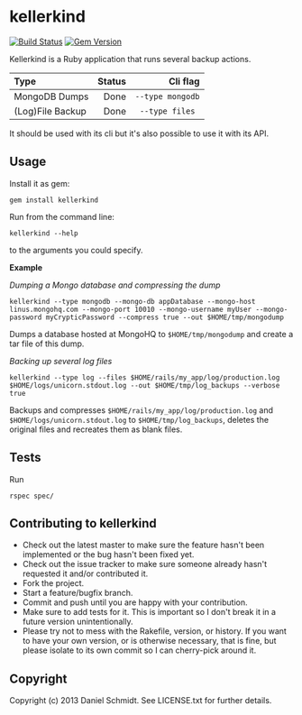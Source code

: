 # kellerkind

[![Build Status](https://travis-ci.org/dsci/kellerkind.png?branch=master)](https://travis-ci.org/dsci/kellerkind) [![Gem Version](https://badge.fury.io/rb/kellerkind.png)](http://badge.fury.io/rb/kellerkind)

Kellerkind is a Ruby application that runs several backup actions.

|Type | Status| Cli flag
|:----|-------:|--------:|
|MongoDB Dumps | Done | ```--type mongodb```|
|(Log)File Backup | Done | ```--type files ```|


It should be used with its cli but it's also possible to use it with its API.

## Usage

Install it as gem:

```
gem install kellerkind
```

Run from the command line:

```
kellerkind --help
```

to the arguments you could specify.

**Example**

*Dumping a Mongo database and compressing the dump*

```
kellerkind --type mongodb --mongo-db appDatabase --mongo-host linus.mongohq.com --mongo-port 10010 --mongo-username myUser --mongo-password myCrypticPassword --compress true --out $HOME/tmp/mongodump
```

Dumps a database hosted at MongoHQ to <code>$HOME/tmp/mongodump</code> and create a tar file of this dump.

*Backing up several log files*

```
kellerkind --type log --files $HOME/rails/my_app/log/production.log $HOME/logs/unicorn.stdout.log --out $HOME/tmp/log_backups --verbose true
```

Backups and compresses ```$HOME/rails/my_app/log/production.log``` and ```$HOME/logs/unicorn.stdout.log``` to ```$HOME/tmp/log_backups```, deletes the original files and recreates them as blank files.

## Tests

Run

```
rspec spec/
```

## Contributing to kellerkind

* Check out the latest master to make sure the feature hasn't been implemented or the bug hasn't been fixed yet.
* Check out the issue tracker to make sure someone already hasn't requested it and/or contributed it.
* Fork the project.
* Start a feature/bugfix branch.
* Commit and push until you are happy with your contribution.
* Make sure to add tests for it. This is important so I don't break it in a future version unintentionally.
* Please try not to mess with the Rakefile, version, or history. If you want to have your own version, or is otherwise necessary, that is fine, but please isolate to its own commit so I can cherry-pick around it.

## Copyright

Copyright (c) 2013 Daniel Schmidt. See LICENSE.txt for
further details.

